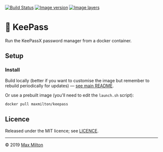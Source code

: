 [![Build Status](https://travis-ci.com/MaxMilton/docker-keepass.svg?branch=master)](https://travis-ci.com/MaxMilton/docker-keepass) [![Image version](https://images.microbadger.com/badges/version/maxmilton/keepass.svg)](https://microbadger.com/images/maxmilton/keepass) [![Image layers](https://images.microbadger.com/badges/image/maxmilton/keepass.svg)](https://microbadger.com/images/maxmilton/keepass)

# 🔐 KeePass

Run the KeePassX password manager from a docker container.

## Setup

### Install

Build locally (better if you want to customise the image but remember to rebuild periodically for updates) — [see main README](../README.md).

Or use a prebuilt image (you'll need to edit the `launch.sh` script):

```sh
docker pull maxmilton/keepass
```

## Licence

Released under the MIT licence; see [LICENCE](../LICENCE).

---

© 2019 [Max Milton](https://maxmilton.com)

